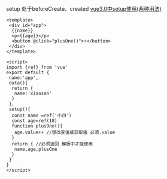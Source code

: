 setup 处于beforeCreate、created
[vue3.0中setup使用(两种用法)](https://www.jb51.net/article/201199.htm)
```
<template>
 <div id="app">
  {{name}}
  <p>{{age}}</p>
  <button @click="plusOne()">+</button>
 </div>
</template>
  
<script>
import {ref} from 'vue'
export default {
 name:'app',
 data(){
  return {
   name:'xiaosan'
  }
 },
 setup(){
  const name =ref('小四')
  const age=ref(18)
  function plusOne(){
   age.value++ //想改变值或获取值 必须.value
  }
  return { //必须返回 模板中才能使用
   name,age,plusOne
  }
 }
}
</script>
```